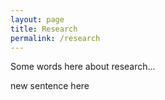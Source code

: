 ```yaml
---
layout: page
title: Research
permalink: /research
---
```

Some words here about research...

new sentence here